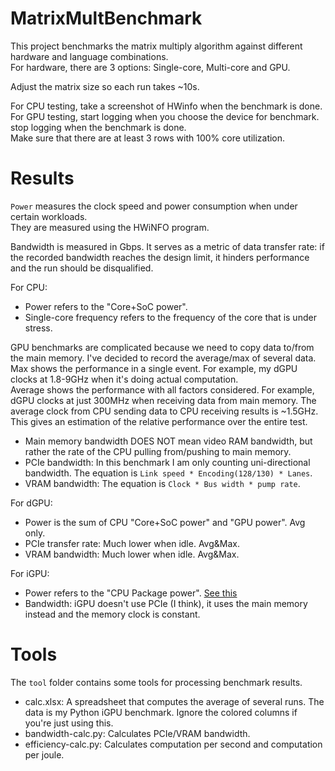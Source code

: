 # MatrixMultBenchmark

This project benchmarks the matrix multiply algorithm against different hardware and language combinations.  
For hardware, there are 3 options: Single-core, Multi-core and GPU.

Adjust the matrix size so each run takes ~10s.


For CPU testing, take a screenshot of HWinfo when the benchmark is done.
For GPU testing, start logging when you choose the device for benchmark. stop logging when the benchmark is done.  
Make sure that there are at least 3 rows with 100% core utilization.

# Results
`Power` measures the clock speed and power consumption when under certain workloads.  
They are measured using the HWiNFO program.  

Bandwidth is measured in Gbps. It serves as a metric of data transfer rate: if the recorded bandwidth reaches the design limit, it hinders performance and the run should be disqualified.

For CPU:
* Power refers to the "Core+SoC power".
* Single-core frequency refers to the frequency of the core that is under stress.

GPU benchmarks are complicated because we need to copy data to/from the main memory.
I've decided to record the average/max of several data.  
Max shows the performance in a single event. For example, my dGPU clocks at 1.8-9GHz when it's doing actual computation.  
Average shows the performance with all factors considered. For example, dGPU clocks at just 300MHz when receiving data from main memory. The average clock from CPU sending data to CPU receiving results is ~1.5GHz. This gives an estimation of the relative performance over the entire test.
* Main memory bandwidth DOES NOT mean video RAM bandwidth, but rather the rate of the CPU pulling from/pushing to main memory.
* PCIe bandwidth: In this benchmark I am only counting uni-directional bandwidth. The equation is `Link speed * Encoding(128/130) * Lanes`.
* VRAM bandwidth: The equation is `Clock * Bus width * pump rate`.

For dGPU:
* Power is the sum of CPU "Core+SoC power" and "GPU power". Avg only.
* PCIe transfer rate: Much lower when idle. Avg&Max.
* VRAM bandwidth: Much lower when idle. Avg&Max.

For iGPU:
* Power refers to the "CPU Package power". [See this](https://www.hwinfo.com/forum/threads/how-to-read-apu-power-consumption-properly.8206/)
* Bandwidth: iGPU doesn't use PCIe (I think), it uses the main memory instead and the memory clock is constant.


# Tools
The `tool` folder contains some tools for processing benchmark results.
* calc.xlsx: A spreadsheet that computes the average of several runs. The data is my Python iGPU benchmark. Ignore the colored columns if you're just using this.
* bandwidth-calc.py: Calculates PCIe/VRAM bandwidth.
* efficiency-calc.py: Calculates computation per second and computation per joule.
